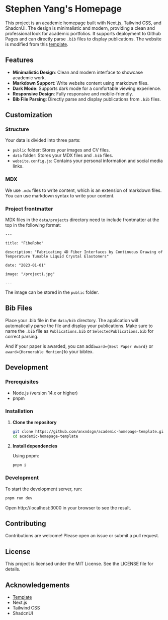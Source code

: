 # Stephen Yang's Homepage

This project is an academic homepage built with Next.js, Tailwind CSS, and ShadcnUI. The design is minimalistic and modern, providing a clean and professional look for academic portfolios. It supports deployment to Github Pages and can directly parse `.bib` files to display publications. The website is modified from this [template](https://github.com/anxndsgn/academic-homepage-template).


## Features

- **Minimalistic Design**: Clean and modern interface to showcase academic work.
- **Markdown Support**: Write website content using markdown files.
- **Dark Mode**: Supports dark mode for a comfortable viewing experience.
- **Responsive Design**: Fully responsive and mobile-friendly.
- **Bib File Parsing**: Directly parse and display publications from `.bib` files.

## Customization

### Structure

Your data is divided into three parts:

- `public` folder: Stores your images and CV files.
- `data` folder: Stores your MDX files and `.bib` files.
- `website.config.js`: Contains your personal information and social media links.

### MDX

We use `.mdx` files to write content, which is an extension of markdown files. You can use markdown syntax to write your content.

### Project frontmatter

MDX files in the `data/projects` directory need to include frontmatter at the top in the following format:

```
---

title: "FibeRobo"

description: "Fabricating 4D Fiber Interfaces by Continuous Drawing of Temperature Tunable Liquid Crystal Elastomers"

date: "2023-01-01"

image: "/project1.jpg"

---
```

The image can be stored in the `public` folder.

## Bib Files

Place your .bib file in the `data/bib` directory. The application will automatically parse the file and display your publications. Make sure to name the `.bib` file as `Publications.bib` or `SelectedPublications.bib` for correct parsing.

And if your paper is awarded, you can add`award={Best Paper Award}` or `award={Hornorable Mention}`to your bibtex.

## Development

### Prerequisites

- Node.js (version 14.x or higher)
- pnpm

### Installation

1. **Clone the repository**

   ```bash
   git clone https://github.com/anxndsgn/academic-homepage-template.git
   cd academic-homepage-template
   ```

2. **Install dependencies**

   Using pnpm:

   ```bash
   pnpm i
   ```

### Development

To start the development server, run:

```bash
pnpm run dev
```

Open http://localhost:3000 in your browser to see the result.

## Contributing

Contributions are welcome! Please open an issue or submit a pull request.

## License

This project is licensed under the MIT License. See the LICENSE file for details.

## Acknowledgements
- [Template](https://github.com/anxndsgn/academic-homepage-template)
- Next.js
- Tailwind CSS
- ShadcnUI
